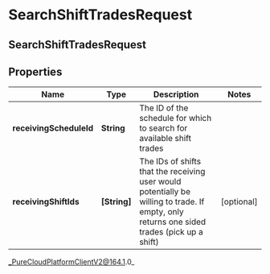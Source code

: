 # SearchShiftTradesRequest

## SearchShiftTradesRequest

## Properties

|Name | Type | Description | Notes|
|------------ | ------------- | ------------- | -------------|
| **receivingScheduleId** | **String** | The ID of the schedule for which to search for available shift trades | |
| **receivingShiftIds** | **[String]** | The IDs of shifts that the receiving user would potentially be willing to trade. If empty, only returns one sided trades (pick up a shift) | [optional] |



_PureCloudPlatformClientV2@164.1.0_
